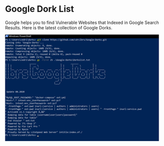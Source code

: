 # Google Dork List

Google helps you to find Vulnerable Websites that Indexed in Google Search Results. Here is the latest collection of Google Dorks.

![Screenshot](https://github.com/cdrclbrs/blog/blob/master/images/dorks.png)


